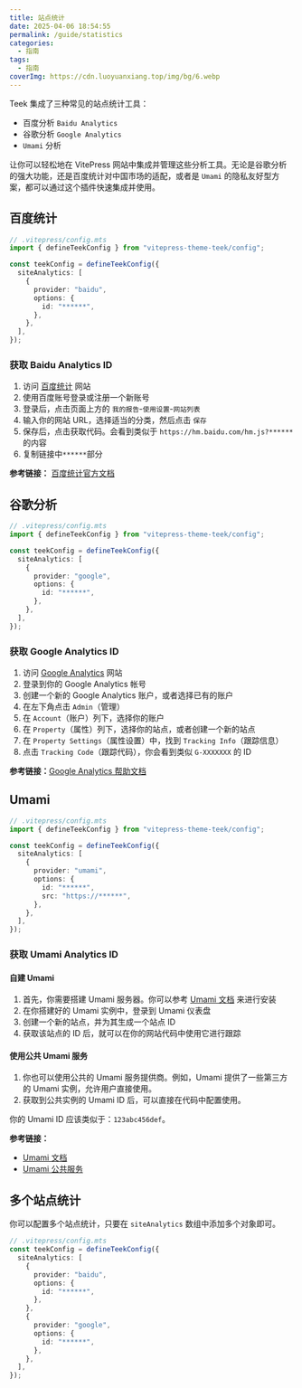 ```yaml
---
title: 站点统计
date: 2025-04-06 18:54:55
permalink: /guide/statistics
categories:
  - 指南
tags:
  - 指南
coverImg: https://cdn.luoyuanxiang.top/img/bg/6.webp
---
```


Teek 集成了三种常见的站点统计工具：

- 百度分析 `Baidu Analytics`
- 谷歌分析 `Google Analytics`
- `Umami` 分析

让你可以轻松地在 VitePress 网站中集成并管理这些分析工具。无论是谷歌分析的强大功能，还是百度统计对中国市场的适配，或者是 `Umami` 的隐私友好型方案，都可以通过这个插件快速集成并使用。

## 百度统计

```ts
// .vitepress/config.mts
import { defineTeekConfig } from "vitepress-theme-teek/config";

const teekConfig = defineTeekConfig({
  siteAnalytics: [
    {
      provider: "baidu",
      options: {
        id: "******",
      },
    },
  ],
});
```

### 获取 Baidu Analytics ID

1. 访问 [百度统计](https://tongji.baidu.com/) 网站
2. 使用百度账号登录或注册一个新账号
3. 登录后，点击页面上方的 `我的报告`-`使用设置`-`网站列表`
4. 输入你的网站 URL，选择适当的分类，然后点击 `保存`
5. 保存后，点击获取代码。会看到类似于 `https://hm.baidu.com/hm.js?******` 的内容
6. 复制链接中`******`部分

**参考链接：** [百度统计官方文档](https://tongji.baidu.com/web/help/article?id=175&type=0)

## 谷歌分析

```ts
// .vitepress/config.mts
import { defineTeekConfig } from "vitepress-theme-teek/config";

const teekConfig = defineTeekConfig({
  siteAnalytics: [
    {
      provider: "google",
      options: {
        id: "******",
      },
    },
  ],
});
```

### 获取 Google Analytics ID

1. 访问 [Google Analytics](https://analytics.google.com/) 网站
2. 登录到你的 Google Analytics 帐号
3. 创建一个新的 Google Analytics 账户，或者选择已有的账户
4. 在左下角点击 `Admin`（管理）
5. 在 `Account`（账户）列下，选择你的账户
6. 在 `Property`（属性）列下，选择你的站点，或者创建一个新的站点
7. 在 `Property Settings`（属性设置）中，找到 `Tracking Info`（跟踪信息）
8. 点击 `Tracking Code`（跟踪代码），你会看到类似 `G-XXXXXXX` 的 ID

**参考链接：**[Google Analytics 帮助文档](https://support.google.com/analytics/answer/9304153?hl=zh-Hans)

## Umami

```ts
// .vitepress/config.mts
import { defineTeekConfig } from "vitepress-theme-teek/config";

const teekConfig = defineTeekConfig({
  siteAnalytics: [
    {
      provider: "umami",
      options: {
        id: "******",
        src: "https://******",
      },
    },
  ],
});
```

### 获取 Umami Analytics ID

#### 自建 Umami

1. 首先，你需要搭建 Umami 服务器。你可以参考 [Umami 文档](https://umami.is/docs/guides/hosting) 来进行安装
2. 在你搭建好的 Umami 实例中，登录到 Umami 仪表盘
3. 创建一个新的站点，并为其生成一个站点 ID
4. 获取该站点的 ID 后，就可以在你的网站代码中使用它进行跟踪

#### 使用公共 Umami 服务

1. 你也可以使用公共的 Umami 服务提供商。例如，Umami 提供了一些第三方的 Umami 实例，允许用户直接使用。
2. 获取到公共实例的 Umami ID 后，可以直接在代码中配置使用。

你的 Umami ID 应该类似于：`123abc456def`。

**参考链接：**

- [Umami 文档](https://umami.is/docs/guides/hosting)
- [Umami 公共服务](https://umami.is/)

## 多个站点统计

你可以配置多个站点统计，只要在 `siteAnalytics` 数组中添加多个对象即可。

```ts
// .vitepress/config.mts
const teekConfig = defineTeekConfig({
  siteAnalytics: [
    {
      provider: "baidu",
      options: {
        id: "******",
      },
    },
    {
      provider: "google",
      options: {
        id: "******",
      },
    },
  ],
});
```

